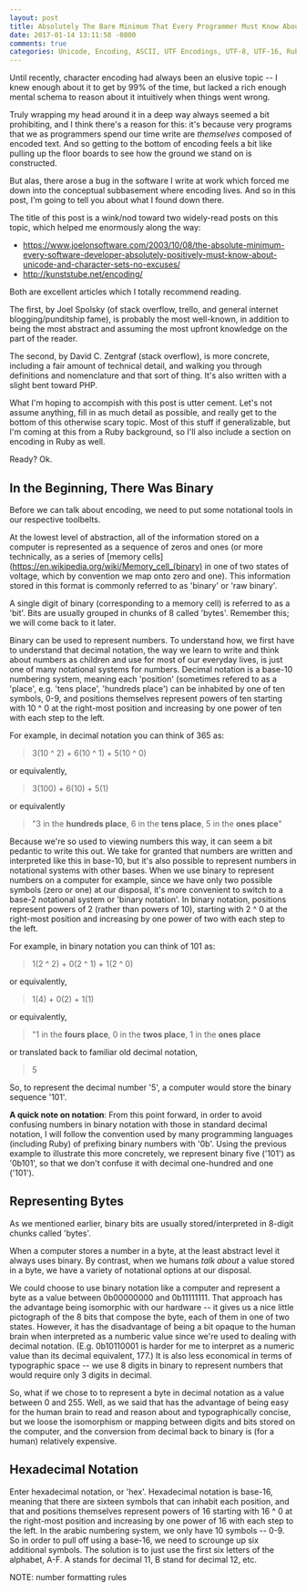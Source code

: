 ```yaml
---
layout: post
title: Absolutely The Bare Minimum That Every Programmer Must Know About Unicode and Text Encoding For Real Though You Guys (Absolutely)
date: 2017-01-14 13:11:58 -0800
comments: true
categories: Unicode, Encoding, ASCII, UTF Encodings, UTF-8, UTF-16, Ruby
---
```


Until recently, character encoding had always been an elusive topic -- I knew
enough about it to get by 99% of the time, but lacked a rich enough mental
schema to reason about it intuitively when things went wrong.

Truly wrapping my head around it in a deep way always seemed a bit
prohibiting, and I think there's a reason for this: it's because very programs
that we as programmers spend our time write are _themselves_ composed of encoded
text.  And so getting to the bottom of encoding feels a bit like
pulling up the floor boards to see how the ground we stand on is constructed.

But alas, there arose a bug in the software I write at work which
forced me down into the conceptual subbasement where
encoding lives.  And so in this post, I'm going to tell you about what I
found down there.

The title of this post is a wink/nod toward two widely-read
posts on this topic, which helped me enormously along the way:

- https://www.joelonsoftware.com/2003/10/08/the-absolute-minimum-every-software-developer-absolutely-positively-must-know-about-unicode-and-character-sets-no-excuses/
- http://kunststube.net/encoding/

Both are excellent articles which I totally recommend reading.

The first, by Joel Spolsky (of stack overflow, trello, and general
internet blogging/punditship fame), is probably the most well-known, in
addition to being the most abstract and assuming the most upfront
knowledge on the part of the reader.

The second, by David C. Zentgraf (stack overflow), is more concrete,
including a fair amount of technical detail, and walking you through
definitions and nomenclature and that sort of thing.  It's also written
with a slight bent toward PHP.

What I'm hoping to accompish with this post is utter cement.  Let's not
assume anything, fill in as much detail as possible, and really get to
the bottom of this otherwise scary topic.  Most of this stuff if
generalizable, but I'm coming at this from a Ruby background, so I'll
also include a section on encoding in Ruby as well.

Ready? Ok.

In the Beginning, There Was Binary
---------------------------------

Before we can talk about encoding, we need to put some notational tools
in our respective toolbelts.

At the lowest level of abstraction, all of the information stored on a
computer is represented as a sequence of zeros and ones (or more technically, as a series of [memory cells](https://en.wikipedia.org/wiki/Memory_cell_(binary)
in one of two states of voltage, which by convention we map onto zero
and one).  This information stored in this format is commonly referred to as 'binary' or 'raw binary'.

A single digit of binary (corresponding to a memory cell) is referred to
as a 'bit'.  Bits are usually grouped in chunks of 8 called 'bytes'.
Remember this; we will come back to it later.

Binary can be used to represent numbers.  To understand how, we first have to
understand that decimal notation, the way we learn to write and think
about numbers as children and use for most of our everyday lives, is just one of
many notational systems for numbers.  Decimal notation is a base-10 numbering
system, meaning each 'position' (sometimes refered to as a 'place', e.g.
'tens place', 'hundreds place') can be inhabited by one of ten symbols, 0-9,
and positions themselves represent powers of ten starting with 10 ^ 0 at the
right-most position and increasing by one power of ten with each step
to the left.

For example, in decimal notation you can think of 365 as:

> 3(10 ^ 2) + 6(10 ^ 1) + 5(10 ^ 0)

or equivalently,

> 3(100) + 6(10) + 5(1)

or equivalently

> "3 in the **hundreds place**, 6 in the **tens place**, 5 in the **ones place**"

Because we're so used to viewing numbers this way, it can seem a bit
pedantic to write this out.  We take for granted that numbers are written and interpreted
like this in base-10, but it's also possible to represent numbers in
notational systems with other bases.  When we use
binary to represent numbers on a computer for example, since we have only two possible
symbols (zero or one) at our disposal, it's more convenient to switch to
a base-2 notational system or 'binary notation'.
In binary notation, positions represent powers of 2 (rather than powers
of 10), starting with 2 ^ 0 at the right-most position and increasing by
one power of two with each step to the left.

For example, in binary notation you can think of 101 as:

> 1(2 ^ 2) + 0(2 ^ 1) + 1(2 ^ 0)

or equivalently,

> 1(4) + 0(2) + 1(1)

or equivalently,

> "1 in the **fours place**, 0 in the **twos place**, 1 in the **ones place**

or translated back to familiar old decimal notation,

> 5

So, to represent the decimal number '5', a computer would store the
binary sequence '101'.

**A quick note on notation**: From this point forward, in order to avoid
confusing numbers in binary notation with those in standard decimal
notation, I will follow the convention used by many programming
languages (including Ruby) of prefixing binary numbers with '0b'.  Using
the previous example to illustrate this more concretely, we represent
binary five ('101') as '0b101', so that we don't confuse it with decimal
one-hundred and one ('101').

Representing Bytes
------------------

As we mentioned earlier, binary bits are usually stored/interpreted in 8-digit
chunks called 'bytes'.

When a computer stores a number in a byte, at the least abstract level
it always uses binary.  By contrast, when we humans *talk about* a value
stored in a byte, we have a variety of notational options at our
disposal.

We could choose to use binary notation like a computer and
represent a byte as a value between 0b00000000 and 0b11111111.  That
approach has the advantage being isomorphic with our hardware -- it
gives us a nice little pictograph of the 8 bits that compose the byte, each
of them in one of two states.  However, it has the disadvantage of
being a bit opaque to the human brain when interpreted as a numberic
value since we're used to dealing with decimal notation.
(E.g. 0b10110001 is harder for me to interpret as a numeric value than
its decimal equivalent, 177.)  It is also less economical in terms of
typographic space -- we use 8 digits in binary to represent numbers that
would require only 3 digits in decimal.

So, what if we chose to to represent a byte in decimal notation as a
value between 0 and 255.  Well, as we said that has the advantage of
being easy for the human brain to read and reason about and
typographically concise, but we loose the isomorphism or mapping between
digits and bits stored on the computer, and the conversion from decimal
back to binary is (for a human) relatively expensive.

Hexadecimal Notation
--------------------
Enter hexadecimal notation, or 'hex'.  Hexadecimal notation is base-16, meaning
that there are sixteen symbols that can inhabit each position, and that
and positions themselves represent powers of 16 starting with 16 ^ 0 at the
right-most position and increasing by one power of 16 with each step
to the left.  In the arabic numbering system, we only have 10 symbols --
0-9.  So in order to pull off using a base-16, we need to scrounge up
six additional symbols.  The solution is to just use the first six
letters of the alphabet, A-F. A stands for decimal 11, B stand for
decimal 12, etc.

NOTE: number formatting rules
